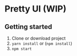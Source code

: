 # Pretty UI (WIP)

## Getting started

1. Clone or download project
2. `yarn install` or (`npm install`)
3. `npm start`
